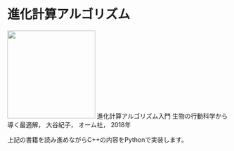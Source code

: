 # 進化計算アルゴリズム
<img src="https://www.ohmsha.co.jp/Portals/0/book/large/978-4-274-22238-2.jpg" width="200">
進化計算アルゴリズム入門 生物の行動科学から導く最適解， 大谷紀子， オーム社， 2018年

上記の書籍を読み進めながらC++の内容をPythonで実装します。
